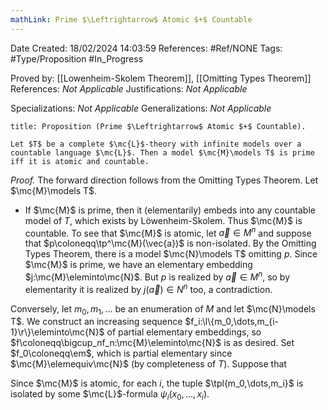 ```yaml
---
mathLink: Prime $\Leftrightarrow$ Atomic $+$ Countable
---
```


<div class="topSpace"></div>

Date Created: 18/02/2024 14:03:59
References: #Ref/NONE
Tags: #Type/Proposition #In_Progress

Proved by: [[Lowenheim-Skolem Theorem]], [[Omitting Types Theorem]]
References: <i>Not Applicable</i>
Justifications: <i>Not Applicable</i>

Specializations: <i>Not Applicable</i>
Generalizations: <i>Not Applicable</i>

``` ad-Proposition
title: Proposition (Prime $\Leftrightarrow$ Atomic $+$ Countable).

Let $T$ be a complete $\mc{L}$-theory with infinite models over a countable language $\mc{L}$. Then a model $\mc{M}\models T$ is prime iff it is atomic and countable.

```

<i>Proof.</i> The forward direction follows from the Omitting Types Theorem. Let $\mc{M}\models T$.
* If $\mc{M}$ is prime, then it (elementarily) embeds into any countable model of $T$, which exists by Löwenheim-Skolem. Thus $\mc{M}$ is countable. To see that $\mc{M}$ is atomic, let $\vec{a}\in M^n$ and suppose that $p\coloneqq\tp^\mc{M}(\vec{a})$ is non-isolated. By the Omitting Types Theorem, there is a model $\mc{N}\models T$ omitting $p$. Since $\mc{M}$ is prime, we have an elementary embedding $j:\mc{M}\eleminto\mc{N}$. But $p$ is realized by $\vec{a}\in M^n$, so by elementarity it is realized by $j(\vec{a})\in N^n$ too, a contradiction.

Conversely, let $m_0,m_1,\dots$ be an enumeration of $M$ and let $\mc{N}\models T$. We construct an increasing sequence $f_i:\l\{m_0,\dots,m_{i-1}\r\}\eleminto\mc{N}$ of partial elementary embeddings, so $f\coloneqq\bigcup_nf_n:\mc{M}\eleminto\mc{N}$ is as desired. Set $f_0\coloneqq\em$, which is partial elementary since $\mc{M}\elemequiv\mc{N}$ (by completeness of $T$). Suppose that

Since $\mc{M}$ is atomic, for each $i$, the tuple $\tpl{m_0,\dots,m_i}$ is isolated by some $\mc{L}$-formula $\psi_i(x_0,\dots,x_i)$. 
